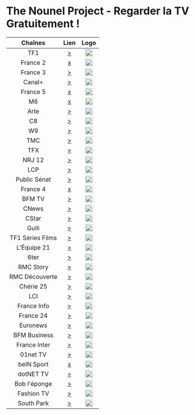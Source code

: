 # The Nounel Project - Regarder la TV Gratuitement !

| Chaînes           | Lien  | Logo  |
|:-----------------:|:-----:|:-----:|
| TF1        | [>](https://www.tntendirect.com/TF1-en-direct) | <img height="20" src="https://i.imgur.com/e7683oF.png"/> |
| France 2   | [x]() | <img height="20" src="https://i.imgur.com/23MFY0U.png"/> |
| France 3   | [>](https://www.tntendirect.com/M6-en-direct) | <img height="20" src="https://i.imgur.com/hxRmcTD.png"/> |
| Canal+     | [>]() | <img height="20" src="https://i.imgur.com/xy7gQLJ.jpg"/> |
| France 5   | [x]() | <img height="20" src="https://i.imgur.com/5da6u0l.png"/> |
| M6         | [x]() | <img height="20" src="https://i.imgur.com/Ah9CAIO.png"/> |
| Arte       | [>](https://rplayer.surge.sh/?url=https://artesimulcast.akamaized.net/hls/live/2031003/artelive_fr/index.m3u8) | <img height="20" src="https://i.imgur.com/zYUKoXr.png"/> |
| C8         | [>](https://www.tntendirect.com/C8-en-direct) | <img height="20" src="https://i.imgur.com/CmnOEtM.png"/> |
| W9         | [>](https://www.tntendirect.com/W9-en-direct) | <img height="20" src="https://i.imgur.com/e26x2wq.png"/> |
| TMC        | [>](https://www.tntendirect.com/TMC-en-direct) | <img height="20" src="https://i.imgur.com/bf0scMb.png"/> |
| TFX        | [>](https://www.tntendirect.com/TFX-en-direct) | <img height="20" src="https://i.imgur.com/hAnirTf.png"/> |
| NRJ 12     | [>](https://www.tntendirect.com/NRJ12-en-direct) | <img height="20" src="https://i.imgur.com/Sz9Lh9T.png"/> |
| LCP        | [>](https://rplayer.surge.sh/?url=https://www.dailymotion.com/video/xji3qy) | <img height="20" src="https://i.imgur.com/5iMBxUj.png"/> |
| Public Sénat | [>](https://rplayer.surge.sh/?url=https://www.dailymotion.com/video/xkxbzc) | <img height="20" src="https://i.imgur.com/bJOdFT1.png"/> | 
| France 4   | [x]() | <img height="20" src="https://i.imgur.com/YIHoAbr.png"/> |
| BFM TV     | [>](https://rplayer.surge.sh/?url=https://www.dailymotion.com/video/xgz4t1) | <img height="20" src="https://i.imgur.com/jNCPG26.png"/> |
| CNews      | [>](https://rplayer.surge.sh/?url=https://www.dailymotion.com/video/x3b68jn) | <img height="20" src="https://i.imgur.com/JUqoFSu.jpeg"/> |
| CStar      | [>](https://www.tntendirect.com/CStar-en-direct) | <img height="20" src="https://i.imgur.com/Ya8QhQe.png"/> |
| Gulli      | [>](https://d13anarbtxy8c5.cloudfront.net/6play/short/clr/gulli/sdindex.m3u8) | <img height="20" src="https://i.imgur.com/l85rt37.png"/> |
| TF1 Séries Films | [>](https://www.tntendirect.com/Tf1-Series-Films-en-direct) | <img height="20" src="https://i.imgur.com/JPHIUnf.png"/> |
| L'Équipe 21| [>](https://rplayer.surge.sh/?url=https://www.dailymotion.com/video/x2lefik) | <img height="20" src="https://i.imgur.com/p6Zl9XT.png"/> |
| 6ter       | [>](https://www.tntendirect.com/6ter-en-direct) | <img height="20" src="https://i.imgur.com/DcvJDY4.png"/> |
| RMC Story  | [>](https://www.rmcbfmplay.com/direct-tv/rmc-story) | <img height="20" src="https://i.imgur.com/jXANVZp.png"/> |
| RMC Découverte | [>](https://www.rmcbfmplay.com/direct-tv/rmc-decouverte) | <img height="20" src="https://i.imgur.com/wzmlEBl.png"/> |
| Chérie 25  | [>](https://www.tntendirect.com/Cherie-25-en-direct) | <img height="20" src="https://i.imgur.com/dI7rnz8.png"/> |
| LCI        | [>](https://www.tf1.fr/lci/direct) | <img height="20" src="https://i.imgur.com/nP9YAom.png"/> |
| France Info| [>](https://www.youtube.com/embed/Z-Nwo-ypKtM) | <img height="20" src="https://i.imgur.com/ri84Amq.png"/> |
| France 24  | [>](https://www.youtube.com/embed/jVYG_eH5UMU) | <img height="20" src="https://i.imgur.com/FwEeS8x.png"/> |
| Euronews   | [>](https://www.youtube.com/embed/MsN0_WNXvh8) | <img height="20" src="https://i.imgur.com/yKs1Kwz.png"/> |
| BFM Business | [>](https://www.bfmtv.com/economie/en-direct/) | <img height="20" src="https://i.imgur.com/D5ZyOmn.jpg"/> |
| France Inter | [>](https://www.youtube.com/embed/5JHIgJYE-78) | <img height="20" src="https://i.imgur.com/smk90Wh.png"/> |
| 01net TV | [>](https://rplayer.surge.sh/?url=https://www.dailymotion.com/video/x7pctg0) | <img height="20" src="https://i.imgur.com/YLjp3jp.jpeg"/> |
| beIN Sport | [x]() | <img height="20" src="https://i.imgur.com/FOVn9J1.png"/> |
| dotNET TV  | [>](https://www.youtube.com/c/dotNET/live) | <img height="20" src="https://i.imgur.com/9LrXFNP.png"/> |
| Bob l'éponge | [>](https://pluto.tv/fr/live-tv/bob-leponge-fr-ptv3) | <img height="20" src="https://i.imgur.com/EETIopp.png"/> |
| Fashion TV | [>](https://rplayer.surge.sh/?url=https://fash1043.cloudycdn.services/slive/ftv_ftv_midnite_k1y_27049_midnite_secr_108_hls.smil/playlist.m3u8) | <img height="20" src="https://i.imgur.com/n56r7oi.jpg"/> |
| South Park | [>](https://pluto.tv/fr/live-tv/south-park-fr) | <img height="20" src="https://i.imgur.com/LxGp1n5.png"/> |
